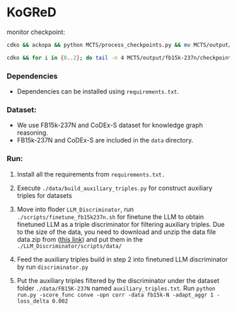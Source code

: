 # KoGReD

monitor checkpoint:

```bash
cdko && ackopa && python MCTS/process_checkpoints.py && mv MCTS/output/fb15k-237n/checkpoints/temp.txt data/FB15K-237N/auxiliary_triples.txt && acko && cdko && python data/data_preview.py

cdko && for i in {0..2}; do tail -n 4 MCTS/output/fb15k-237n/checkpoints/checkpoint_rank_$i.json; done
```

### Dependencies
- Dependencies can be installed using `requirements.txt`.

### Dataset:

- We use FB15k-237N and CoDEx-S dataset for knowledge graph reasoning.
- FB15k-237N and CoDEx-S are included in the `data` directory.

### Run:

1. Install all the requirements from `requirements.txt.`

2. Execute `./data/build_auxiliary_triples.py` for construct auxiliary triples for datasets

3. Move into floder `LLM_Discriminator`, run `./scripts/finetune_fb15k237n.sh` for finetune the LLM to obtain finetuned LLM as a triple discriminator for filtering auxiliary triples. Due to the size of the data, you need to download and unzip the data file data.zip from ([this link](https://drive.google.com/file/d/1J1Ioi23jTMaBkBDYzfIy2MAZYMUIjFWW/view)) and put them in the `./LLM_Discriminator/scripts/data/`

4. Feed the auxiliary triples build in step 2 into finetuned LLM discriminator by run `discriminator.py`

5. Put the auxiliary triples filtered by the discriminator under the dataset folder `./data/FB15K-237N` named `auxiliary_triples.txt`. Run `python run.py -score_func conve -opn corr -data fb15k-N -adapt_aggr 1 -loss_delta 0.002`

